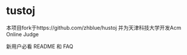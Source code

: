 tustoj
======

本项目fork于https://github.com/zhblue/hustoj 并为天津科技大学开发Acm Online Judge

新用户必看 README 和 FAQ
